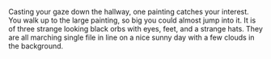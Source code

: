 Casting your gaze down the hallway, one painting catches your interest. You walk up to the large painting, so big you could almost jump into it. It is of three strange looking black orbs with eyes, feet, and a strange hats. They are all marching single file in line on a nice sunny day with a few clouds in the background.
